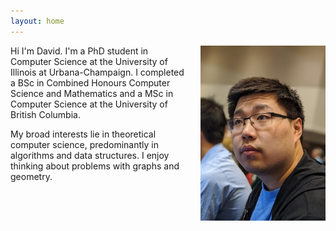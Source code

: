 ```yaml
---
layout: home
---
```



<img src="/assets/images/david.jpg" width="200" align="right" style="padding-left: 20px; padding-bottom: 20px;">

Hi I'm David. 
I'm a PhD student in Computer Science at the University of Illinois at Urbana-Champaign.
I completed a BSc in Combined Honours Computer Science and Mathematics and a
MSc in Computer Science at the University of British Columbia. 

My broad interests lie in theoretical computer science, predominantly in algorithms and data structures. I enjoy thinking about problems with graphs and geometry.  

